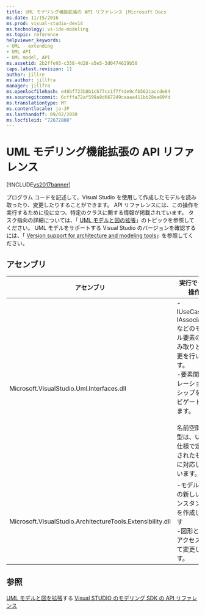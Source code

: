 ```yaml
---
title: UML モデリング機能拡張の API リファレンス |Microsoft Docs
ms.date: 11/15/2016
ms.prod: visual-studio-dev14
ms.technology: vs-ide-modeling
ms.topic: reference
helpviewer_keywords:
- UML - extending
- UML API
- UML model, API
ms.assetid: 2b2ffe93-c358-4d28-a5e5-3d0474629b58
caps.latest.revision: 11
author: jillre
ms.author: jillfra
manager: jillfra
ms.openlocfilehash: e48bf723b8b1cb77cc1f7f4de9cfb562caccde84
ms.sourcegitcommit: 6cfffa72af599a9d667249caaaa411bb28ea69fd
ms.translationtype: MT
ms.contentlocale: ja-JP
ms.lasthandoff: 09/02/2020
ms.locfileid: "72672808"
---
```

# <a name="api-reference-for-uml-modeling-extensibility"></a>UML モデリング機能拡張の API リファレンス
[!INCLUDE[vs2017banner](../includes/vs2017banner.md)]

プログラム コードを記述して、Visual Studio を使用して作成したモデルを読み取ったり、変更したりすることができます。 API リファレンスには、この操作を実行するために役に立つ、特定のクラスに関する情報が掲載されています。 タスク指向の詳細については、「 [UML モデルと図の拡張](../modeling/extend-uml-models-and-diagrams.md)」のトピックを参照してください。 UML モデルをサポートする Visual Studio のバージョンを確認するには、「 [Version support for architecture and modeling tools](../modeling/what-s-new-for-design-in-visual-studio.md#VersionSupport)」を参照してください。

## <a name="assemblies"></a>アセンブリ

|アセンブリ|実行できる操作|
|--------------|--------------------------------|
|Microsoft.VisualStudio.Uml.Interfaces.dll|-IUseCase、IAssociation などのモデル要素の読み取りと変更を行います。<br />-要素間のリレーションシップをナビゲートします。<br /><br /> 名前空間と型は、UML 仕様で定義されたものに対応しています。|
|Microsoft.VisualStudio.ArchitectureTools.Extensibility.dll|-モデル要素の新しいインスタンスを作成します<br />-図形と図にアクセスして変更します。|

## <a name="see-also"></a>参照
 [UML モデルと図を拡張](../modeling/extend-uml-models-and-diagrams.md)する [Visual STUDIO のモデリング SDK の API リファレンス](../modeling/api-reference-for-modeling-sdk-for-visual-studio.md)
